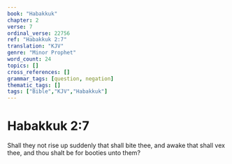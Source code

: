 ```yaml
---
book: "Habakkuk"
chapter: 2
verse: 7
ordinal_verse: 22756
ref: "Habakkuk 2:7"
translation: "KJV"
genre: "Minor Prophet"
word_count: 24
topics: []
cross_references: []
grammar_tags: [question, negation]
thematic_tags: []
tags: ["Bible","KJV","Habakkuk"]
---
```


# Habakkuk 2:7

Shall they not rise up suddenly that shall bite thee, and awake that shall vex thee, and thou shalt be for booties unto them?

